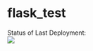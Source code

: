 # flask_test

Status of Last Deployment:<br>
<img src="https://github.com/javadovjavad/flask_test/workflows/CI-CD-Pipeline-to-AWS-ElasticBeansTalk/badge.svg?branch=main"><br>
